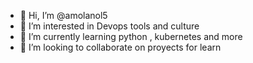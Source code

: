 - 👋 Hi, I’m @amolanol5
- 👀 I’m interested in Devops tools and culture
- 🌱 I’m currently learning python , kubernetes and more
- 💞️ I’m looking to collaborate on proyects for learn

<!---
amolanol5/amolanol5 is a ✨ special ✨ repository because its `README.md` (this file) appears on your GitHub profile.
You can click the Preview link to take a look at your changes.
--->
